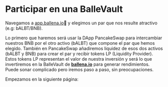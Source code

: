 # Participar en una BalleVault

Navegamos a [app.ballena.io](https://app.ballena.io/)🐋 y elegimos un par que nos resulte atractivo           \(e.g: bALBT/BNB\). 

Lo primero que haremos será usar la DApp PancakeSwap para intercambiar nuestros BNB por el otro activo \(bALBT\) que compone el par que hemos elegido. También en PancakeSwap añadiremos liquidez de esos dos activos \(bALBT y BNB\) para crear el par y recibir tokens LP \(Liquidity Provider\). Estos tokens LP representan el valor de nuestra inversión y será lo que invertiremos en la BalleVault de [**ballena.io**](https://ballena.io/) para generar rendimientos. Puede sonar complicado pero iremos paso a paso, sin preocupaciones.

  


Empezamos en la siguiente página:

